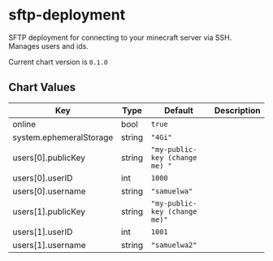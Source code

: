 sftp-deployment
===============
SFTP deployment for connecting to your minecraft server via SSH. Manages users and ids.

Current chart version is `0.1.0`





## Chart Values

| Key | Type | Default | Description |
|-----|------|---------|-------------|
| online | bool | `true` |  |
| system.ephemeralStorage | string | `"4Gi"` |  |
| users[0].publicKey | string | `"my-public-key (change me) "` |  |
| users[0].userID | int | `1000` |  |
| users[0].username | string | `"samuelwa"` |  |
| users[1].publicKey | string | `"my-public-key (change me)"` |  |
| users[1].userID | int | `1001` |  |
| users[1].username | string | `"samuelwa2"` |  |
